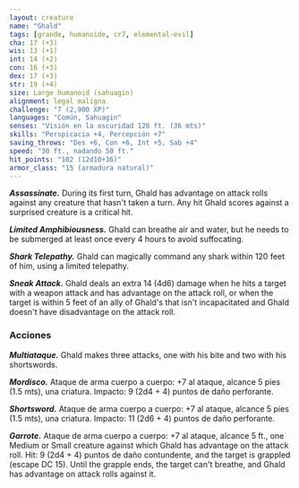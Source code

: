 ```yaml
---
layout: creature
name: "Ghald"
tags: [grande, humanoide, cr7, elemental-evil]
cha: 17 (+3)
wis: 13 (+1)
int: 14 (+2)
con: 16 (+3)
dex: 17 (+3)
str: 19 (+4)
size: Large humanoid (sahuagin)
alignment: legal maligna
challenge: "7 (2,900 XP)"
languages: "Común, Sahuagin"
senses: "Visión en la oscuridad 120 ft. (36 mts)"
skills: "Perspicacia +4, Percepción +7"
saving_throws: "Des +6, Con +6, Int +5, Sab +4"
speed: "30 ft., nadando 50 ft."
hit_points: "102 (12d10+36)"
armor_class: "15 (armadura natural)"
---
```


***Assassinate.*** During its first turn, Ghald has advantage on attack rolls against any creature that hasn't taken a turn. Any hit Ghald scores against a surprised creature is a critical hit.

***Limited Amphibiousness.*** Ghald can breathe air and water, but he needs to be submerged at least once every 4 hours to avoid suffocating.

***Shark Telepathy.*** Ghald can magically command any shark within 120 feet of him, using a limited telepathy.

***Sneak Attack.*** Ghald deals an extra 14 (4d6) damage when he hits a target with a weapon attack and has advantage on the attack roll, or when the target is within 5 feet of an ally of Ghald's that isn't incapacitated and Ghald doesn't have disadvantage on the attack roll.

### Acciones

***Multiataque.*** Ghald makes three attacks, one with his bite and two with his shortswords.

***Mordisco.*** Ataque de arma cuerpo a cuerpo: +7 al ataque, alcance 5 pies (1.5 mts), una criatura. Impacto: 9 (2d4 + 4) puntos de daño perforante.

***Shortsword.*** Ataque de arma cuerpo a cuerpo: +7 al ataque, alcance 5 pies (1.5 mts), una criatura. Impacto: 11 (2d6 + 4) puntos de daño perforante.

***Garrote.*** Ataque de arma cuerpo a cuerpo: +7 al ataque, alcance 5 ft., one Medium or Small creature against which Ghald has advantage on the attack roll. Hit: 9 (2d4 + 4) puntos de daño contundente, and the target is grappled (escape DC 15). Until the grapple ends, the target can't breathe, and Ghald has advantage on attack rolls against it.